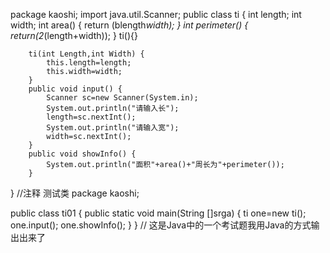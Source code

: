 package kaoshi;
import java.util.Scanner;
public class ti {
	int length;
	int width;
	int area() {
		return (blength*width);
	}
	int perimeter() {
		return(2*(length+width));
	}
	ti(){}
	
		ti(int Length,int Width) {
			this.length=length;
			this.width=width;
		}
		public void input() {
			Scanner sc=new Scanner(System.in);
			System.out.println("请输入长");
			length=sc.nextInt();
			System.out.println("请输入宽");
			width=sc.nextInt();
		}
		public void showInfo() {
			System.out.println("面积"+area()+"周长为"+perimeter());
		}
	
}
//注释 测试类
package kaoshi;

public class ti01 {
	public static void main(String []srga) {
		ti one=new ti();
		one.input();
		one.showInfo();
	}
}
// 这是Java中的一个考试题我用Java的方式输出出来了
